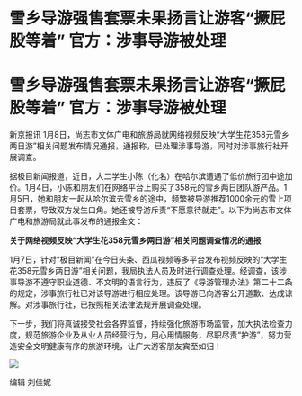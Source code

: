 # 雪乡导游强售套票未果扬言让游客“撅屁股等着” 官方：涉事导游被处理

# 雪乡导游强售套票未果扬言让游客“撅屁股等着” 官方：涉事导游被处理

新京报讯
1月8日，尚志市文体广电和旅游局就网络视频反映“大学生花358元雪乡两日游”相关问题发布情况通报，通报称，已处理涉事导游，同时对涉事旅行社开展调查。

据极目新闻报道，近日，大二学生小陈（化名）在哈尔滨遭遇了低价旅行团中途加价。1月4日，小陈和朋友们在网络平台上购买了358元的雪乡两日团队游产品。1月5日，她和朋友一起从哈尔滨去雪乡的途中，频繁被导游推荐1000余元的雪上项目套票，导致双方发生口角。她还被导游斥责“不愿意待就走”。以下为尚志市文体广电和旅游局就此事发布的通报全文：

**关于网络视频反映“大学生花358元雪乡两日游”相关问题调查情况的通报**

1月7日，针对“极目新闻”在今日头条、西瓜视频等多平台发布视频反映的“大学生花358元雪乡两日游”相关问题，我局执法人员及时进行调查处理。经调查，该涉事导游不遵守职业道德、不文明的语言行为，违反了《导游管理办法》第二十二条的规定，涉事旅行社已对该导游进行相应处理。该导游已向游客公开道歉、达成谅解。对涉事旅行社，已按照相关法律法规开展调查处理。

下一步，我们将真诚接受社会各界监督，持续强化旅游市场监管，加大执法检查力度，规范旅游企业及从业人员经营行为，用心用情服务，尽职尽责“护游”，努力营造安全文明健康有序的旅游环境，让广大游客朋友宾至如归！

![](https://inews.gtimg.com/om_bt/OFvpTFRxQPSBTCuFkVji5wTC64ML0ilfPO0wJdpjs3-WEAA/1000)

编辑 刘佳妮

